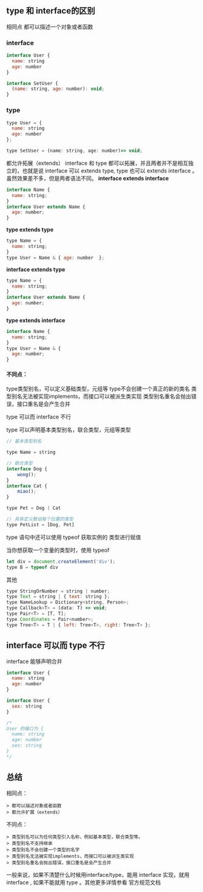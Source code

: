 
## type 和 interface的区别

相同点
都可以描述一个对象或者函数


### interface
```js
interface User {
  name: string
  age: number
}

interface SetUser {
  (name: string, age: number): void;
}
```


### type
```js
type User = {
  name: string
  age: number
};

type SetUser = (name: string, age: number)=> void;

```
都允许拓展（extends）
interface 和 type 都可以拓展，并且两者并不是相互独立的，也就是说 interface 可以 extends type, type 也可以 extends interface 。 虽然效果差不多，但是两者语法不同。
**interface extends interface**
```js
interface Name { 
  name: string; 
}
interface User extends Name { 
  age: number; 
}
```

**type extends type**

```js
type Name = { 
  name: string; 
}
type User = Name & { age: number  };
```

**interface extends type**
```js
type Name = { 
  name: string; 
}
interface User extends Name { 
  age: number; 
}
```

**type extends interface**
```js
interface Name { 
  name: string; 
}
type User = Name & { 
  age: number; 
}
```




#### 不同点：

  type类型别名，可以定义基础类型，元组等
  type不会创建一个真正的新的类名
  类型别名无法被实现implements，而接口可以被派生类实现
  类型别名重名会抛出错误，接口重名是会产生合并



type 可以而 interface 不行

type 可以声明基本类型别名，联合类型，元组等类型
```js
// 基本类型别名

type Name = string

// 联合类型
interface Dog {
    wong();
}
interface Cat {
    miao();
}

type Pet = Dog | Cat

// 具体定义数组每个位置的类型
type PetList = [Dog, Pet]
```


type 语句中还可以使用 typeof 获取实例的 类型进行赋值

 当你想获取一个变量的类型时，使用 typeof
```js
let div = document.createElement('div');
type B = typeof div
```




其他

```js
type StringOrNumber = string | number;  
type Text = string | { text: string };  
type NameLookup = Dictionary<string, Person>;  
type Callback<T> = (data: T) => void;  
type Pair<T> = [T, T];  
type Coordinates = Pair<number>;  
type Tree<T> = T | { left: Tree<T>, right: Tree<T> };
```

## interface 可以而 type 不行
interface 能够声明合并
```js
interface User {
  name: string
  age: number
}

interface User {
  sex: string
}

/*
User 的接口为 {
  name: string
  age: number
  sex: string 
}
*/

```



## 总结


相同点：

    > 都可以描述对象或者函数 
    > 都允许扩展（extends）

不同点：

    > 类型别名可以为任何类型引入名称，例如基本类型，联合类型等。
    > 类型别名不支持继承
    > 类型别名不会创建一个类型的名字
    > 类型别名无法被实现implements，而接口可以被派生类实现
    > 类型别名重名会抛出错误，接口重名是会产生合并




一般来说，如果不清楚什么时候用interface/type，能用 interface 实现，就用 interface , 如果不能就用 type 。其他更多详情参看 官方规范文档

